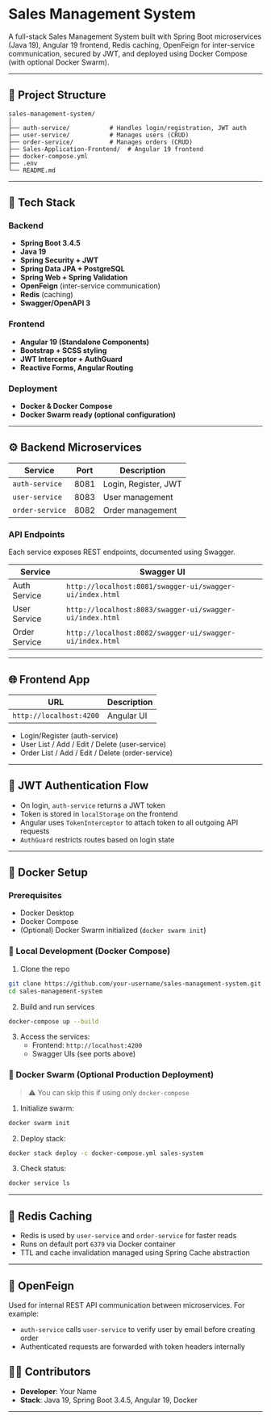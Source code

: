 # Sales Management System

A full-stack Sales Management System built with Spring Boot microservices (Java 19), Angular 19 frontend, Redis caching, OpenFeign for inter-service communication, secured by JWT, and deployed using Docker Compose (with optional Docker Swarm).

---

## 🧩 Project Structure

```
sales-management-system/
│
├── auth-service/           # Handles login/registration, JWT auth
├── user-service/           # Manages users (CRUD)
├── order-service/          # Manages orders (CRUD)
├── Sales-Application-Frontend/  # Angular 19 frontend
├── docker-compose.yml
├── .env
└── README.md
```

---

## 🧠 Tech Stack

### Backend
- **Spring Boot 3.4.5**
- **Java 19**
- **Spring Security + JWT**
- **Spring Data JPA + PostgreSQL**
- **Spring Web + Spring Validation**
- **OpenFeign** (inter-service communication)
- **Redis** (caching)
- **Swagger/OpenAPI 3**

### Frontend
- **Angular 19 (Standalone Components)**
- **Bootstrap + SCSS styling**
- **JWT Interceptor + AuthGuard**
- **Reactive Forms, Angular Routing**

### Deployment
- **Docker & Docker Compose**
- **Docker Swarm ready (optional configuration)**

---

## ⚙️ Backend Microservices

| Service        | Port | Description |
|----------------|------|-------------|
| `auth-service` | 8081 | Login, Register, JWT |
| `user-service` | 8083 | User management |
| `order-service`| 8082 | Order management |

### API Endpoints

Each service exposes REST endpoints, documented using Swagger.

| Service        | Swagger UI                            |
|----------------|----------------------------------------|
| Auth Service   | `http://localhost:8081/swagger-ui/swagger-ui/index.html` |
| User Service   | `http://localhost:8083/swagger-ui/swagger-ui/index.html` |
| Order Service  | `http://localhost:8082/swagger-ui/swagger-ui/index.html` |

---

## 🌐 Frontend App

| URL                    | Description        |
|------------------------|--------------------|
| `http://localhost:4200` | Angular UI         |

- Login/Register (auth-service)
- User List / Add / Edit / Delete (user-service)
- Order List / Add / Edit / Delete (order-service)

---

## 🔐 JWT Authentication Flow

- On login, `auth-service` returns a JWT token
- Token is stored in `localStorage` on the frontend
- Angular uses `TokenInterceptor` to attach token to all outgoing API requests
- `AuthGuard` restricts routes based on login state

---

## 🐳 Docker Setup

### Prerequisites

- Docker Desktop
- Docker Compose
- (Optional) Docker Swarm initialized (`docker swarm init`)

### 🧪 Local Development (Docker Compose)

1. Clone the repo

```bash
git clone https://github.com/your-username/sales-management-system.git
cd sales-management-system
```

2. Build and run services

```bash
docker-compose up --build
```

3. Access the services:
   - Frontend: `http://localhost:4200`
   - Swagger UIs (see ports above)

### 🐝 Docker Swarm (Optional Production Deployment)

> ⚠️ You can skip this if using only `docker-compose`

1. Initialize swarm:

```bash
docker swarm init
```

2. Deploy stack:

```bash
docker stack deploy -c docker-compose.yml sales-system
```

3. Check status:

```bash
docker service ls
```

---

## 🧰 Redis Caching

- Redis is used by `user-service` and `order-service` for faster reads
- Runs on default port `6379` via Docker container
- TTL and cache invalidation managed using Spring Cache abstraction

---

## 🌉 OpenFeign

Used for internal REST API communication between microservices. For example:

- `auth-service` calls `user-service` to verify user by email before creating order
- Authenticated requests are forwarded with token headers internally





## 👨‍💻 Contributors

- **Developer**: Your Name  
- **Stack**: Java 19, Spring Boot 3.4.5, Angular 19, Docker

---

